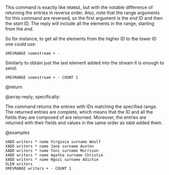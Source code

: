 This command is exactly like `XRANGE`, but with the notable difference of returning the entries in reverse order.
Also, note that the range arguments for this command are reversed, so the first argument is the _end_ ID and then the _start_ ID.
The reply will include all the elements in the range, starting from the _end_.

So for instance, to get all the elements from the higher ID to the lower ID one could use:

    XREVRANGE somestream + -

Similarly to obtain just the last element added into the stream it is enough to send:

    XREVRANGE somestream + - COUNT 1

@return

@array-reply, specifically:

The command returns the entries with IDs matching the specified range.
The returned entries are complete, which means that the ID and all the fields they are composed of are returned.
Moreover, the entries are returned with their fields and values in the same order as `XADD` added them.

@examples

```cli
XADD writers * name Virginia surname Woolf
XADD writers * name Jane surname Austen
XADD writers * name Toni surname Morrison
XADD writers * name Agatha surname Christie
XADD writers * name Ngozi surname Adichie
XLEN writers
XREVRANGE writers + - COUNT 1
```

